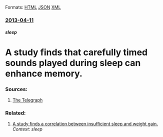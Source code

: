 
Formats: [HTML](/news/2013/04/11/a-study-finds-that-carefully-timed-sounds-played-during-sleep-can-enhance-memory.html)  [JSON](/news/2013/04/11/a-study-finds-that-carefully-timed-sounds-played-during-sleep-can-enhance-memory.json)  [XML](/news/2013/04/11/a-study-finds-that-carefully-timed-sounds-played-during-sleep-can-enhance-memory.xml)  

### [2013-04-11](/news/2013/04/11/index.md)

##### sleep
# A study finds that carefully timed sounds played during sleep can enhance memory. 




### Sources:

1. [The Telegraph](http://www.telegraph.co.uk/science/science-news/9988234/Memory-given-a-boost-by-playing-sounds-during-sleep.html)

### Related:

1. [A study finds a correlation between insufficient sleep and weight gain. ](/news/2013/03/12/a-study-finds-a-correlation-between-insufficient-sleep-and-weight-gain.md) _Context: sleep_
